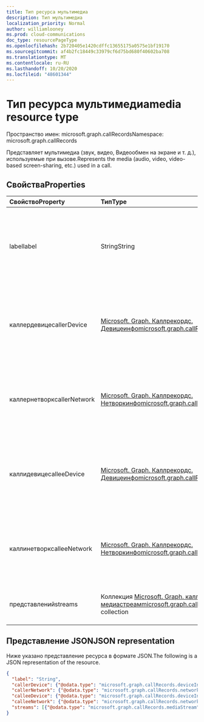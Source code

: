 ```yaml
---
title: Тип ресурса мультимедиа
description: Тип мультимедиа
localization_priority: Normal
author: williamlooney
ms.prod: cloud-communications
doc_type: resourcePageType
ms.openlocfilehash: 2b720405e1420cdffc13655175a0575e1bf19170
ms.sourcegitcommit: af4b2fc18449c33979cf6d75bd680f40602ba708
ms.translationtype: MT
ms.contentlocale: ru-RU
ms.lasthandoff: 10/20/2020
ms.locfileid: "48601344"
---
```

# <a name="media-resource-type"></a><span data-ttu-id="0b0a9-103">Тип ресурса мультимедиа</span><span class="sxs-lookup"><span data-stu-id="0b0a9-103">media resource type</span></span>

<span data-ttu-id="0b0a9-104">Пространство имен: microsoft.graph.callRecords</span><span class="sxs-lookup"><span data-stu-id="0b0a9-104">Namespace: microsoft.graph.callRecords</span></span>

<span data-ttu-id="0b0a9-105">Представляет мультимедиа (звук, видео, Видеообмен на экране и т. д.), используемые при вызове.</span><span class="sxs-lookup"><span data-stu-id="0b0a9-105">Represents the media (audio, video, video-based screen-sharing, etc.) used in a call.</span></span>

## <a name="properties"></a><span data-ttu-id="0b0a9-106">Свойства</span><span class="sxs-lookup"><span data-stu-id="0b0a9-106">Properties</span></span>

| <span data-ttu-id="0b0a9-107">Свойство</span><span class="sxs-lookup"><span data-stu-id="0b0a9-107">Property</span></span>     | <span data-ttu-id="0b0a9-108">Тип</span><span class="sxs-lookup"><span data-stu-id="0b0a9-108">Type</span></span>        | <span data-ttu-id="0b0a9-109">Описание</span><span class="sxs-lookup"><span data-stu-id="0b0a9-109">Description</span></span> |
|:-------------|:------------|:------------|
|<span data-ttu-id="0b0a9-110">label</span><span class="sxs-lookup"><span data-stu-id="0b0a9-110">label</span></span>|<span data-ttu-id="0b0a9-111">String</span><span class="sxs-lookup"><span data-stu-id="0b0a9-111">String</span></span>|<span data-ttu-id="0b0a9-112">Способ идентификации мультимедиа во время этапа согласования мультимедиа.</span><span class="sxs-lookup"><span data-stu-id="0b0a9-112">How the media was identified during media negotiation stage.</span></span>|
|<span data-ttu-id="0b0a9-113">каллердевице</span><span class="sxs-lookup"><span data-stu-id="0b0a9-113">callerDevice</span></span>|[<span data-ttu-id="0b0a9-114">Microsoft. Graph. Каллрекордс. Девицеинфо</span><span class="sxs-lookup"><span data-stu-id="0b0a9-114">microsoft.graph.callRecords.deviceInfo</span></span>](callrecords-deviceinfo.md)|<span data-ttu-id="0b0a9-115">Сведения об устройстве, связанные с конечной точкой абонента этого носителя.</span><span class="sxs-lookup"><span data-stu-id="0b0a9-115">Device information associated with the caller endpoint of this media.</span></span>|
|<span data-ttu-id="0b0a9-116">каллернетворк</span><span class="sxs-lookup"><span data-stu-id="0b0a9-116">callerNetwork</span></span>|[<span data-ttu-id="0b0a9-117">Microsoft. Graph. Каллрекордс. Нетворкинфо</span><span class="sxs-lookup"><span data-stu-id="0b0a9-117">microsoft.graph.callRecords.networkInfo</span></span>](callrecords-networkinfo.md)|<span data-ttu-id="0b0a9-118">Сведения о сети, связанные с конечной точкой абонента этого носителя.</span><span class="sxs-lookup"><span data-stu-id="0b0a9-118">Network information associated with the caller endpoint of this media.</span></span>|
|<span data-ttu-id="0b0a9-119">каллидевице</span><span class="sxs-lookup"><span data-stu-id="0b0a9-119">calleeDevice</span></span>|[<span data-ttu-id="0b0a9-120">Microsoft. Graph. Каллрекордс. Девицеинфо</span><span class="sxs-lookup"><span data-stu-id="0b0a9-120">microsoft.graph.callRecords.deviceInfo</span></span>](callrecords-deviceinfo.md)|<span data-ttu-id="0b0a9-121">Сведения об устройстве, связанные с конечной точкой вызываемого носителя.</span><span class="sxs-lookup"><span data-stu-id="0b0a9-121">Device information associated with the callee endpoint of this media.</span></span>|
|<span data-ttu-id="0b0a9-122">каллинетворк</span><span class="sxs-lookup"><span data-stu-id="0b0a9-122">calleeNetwork</span></span>|[<span data-ttu-id="0b0a9-123">Microsoft. Graph. Каллрекордс. Нетворкинфо</span><span class="sxs-lookup"><span data-stu-id="0b0a9-123">microsoft.graph.callRecords.networkInfo</span></span>](callrecords-networkinfo.md)|<span data-ttu-id="0b0a9-124">Сведения о сети, связанные с конечной точкой вызываемого носителя.</span><span class="sxs-lookup"><span data-stu-id="0b0a9-124">Network information associated with the callee endpoint of this media.</span></span>|
|<span data-ttu-id="0b0a9-125">представлений</span><span class="sxs-lookup"><span data-stu-id="0b0a9-125">streams</span></span>|<span data-ttu-id="0b0a9-126">Коллекция [Microsoft. Graph. каллрекордс. медиастреам](callrecords-mediastream.md)</span><span class="sxs-lookup"><span data-stu-id="0b0a9-126">[microsoft.graph.callRecords.mediaStream](callrecords-mediastream.md) collection</span></span>|<span data-ttu-id="0b0a9-127">Сетевые потоки, связанные с этим носителем.</span><span class="sxs-lookup"><span data-stu-id="0b0a9-127">Network streams associated with this media.</span></span>|

## <a name="json-representation"></a><span data-ttu-id="0b0a9-128">Представление JSON</span><span class="sxs-lookup"><span data-stu-id="0b0a9-128">JSON representation</span></span>

<span data-ttu-id="0b0a9-129">Ниже указано представление ресурса в формате JSON.</span><span class="sxs-lookup"><span data-stu-id="0b0a9-129">The following is a JSON representation of the resource.</span></span>

<!-- {
  "blockType": "resource",
  "optionalProperties": [

  ],
  "@odata.type": "microsoft.graph.callRecords.media",
  "baseType": null
}-->

```json
{
  "label": "String",
  "callerDevice": {"@odata.type": "microsoft.graph.callRecords.deviceInfo"},
  "callerNetwork": {"@odata.type": "microsoft.graph.callRecords.networkInfo"},
  "calleeDevice": {"@odata.type": "microsoft.graph.callRecords.deviceInfo"},
  "calleeNetwork": {"@odata.type": "microsoft.graph.callRecords.networkInfo"},
  "streams": [{"@odata.type": "microsoft.graph.callRecords.mediaStream"}]
}
```

<!-- uuid: 16cd6b66-4b1a-43a1-adaf-3a886856ed98
2019-02-04 14:57:30 UTC -->
<!-- {
  "type": "#page.annotation",
  "description": "media resource",
  "keywords": "",
  "section": "documentation",
  "tocPath": ""
}-->
